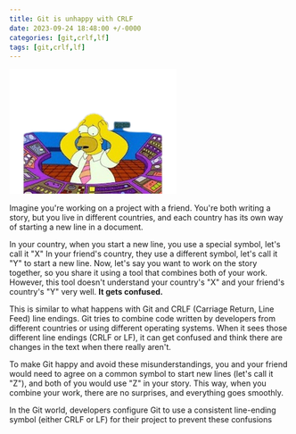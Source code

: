 ```yaml
---
title: Git is unhappy with CRLF
date: 2023-09-24 18:48:00 +/-0000
categories: [git,crlf,lf]
tags: [git,crlf,lf]
---
```


![git](/assets/img/confused.png)

Imagine you're working on a project with a friend. You're both writing a story, but you live in different countries, and each country has its own way of starting a new line in a document.

In your country, when you start a new line, you use a special symbol, let's call it "X"
In your friend's country, they use a different symbol, let's call it "Y" to start a new line.
Now, let's say you want to work on the story together, so you share it using a tool that combines both of your work. However, this tool doesn't understand your country's "X" and your friend's country's "Y" very well. **It gets confused.**

This is similar to what happens with Git and CRLF (Carriage Return, Line Feed) line endings. Git tries to combine code written by developers from different countries or using different operating systems. When it sees those different line endings (CRLF or LF), it can get confused and think there are changes in the text when there really aren't.

To make Git happy and avoid these misunderstandings, you and your friend would need to agree on a common symbol to start new lines (let's call it "Z"), and both of you would use "Z" in your story. This way, when you combine your work, there are no surprises, and everything goes smoothly.

In the Git world, developers configure Git to use a consistent line-ending symbol (either CRLF or LF) for their project to prevent these confusions 
